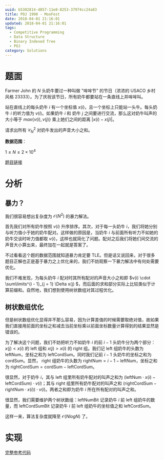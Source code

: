 ```yaml
---
uuid: b5302814-d857-11e8-8253-37974cc24a83
title: POJ 1990 - MooFest
date: 2018-04-01 21:16:01
updated: 2018-04-01 21:16:01
tags: 
  - Competitive Programming
  - Data Structure
  - Binary Indexed Tree
  - POJ
category: Solutions
---
```


# 题面

Farmer John 的 $N$ 头奶牛要过一种叫做 "哞哞节" 的节日（浓浓的 USACO 乡村风格 23333）。为了庆祝该节日，所有奶牛都要站在一条直线上并哞哞叫。

站在直线上的每头奶牛 $i$ 有一个坐标值 $x(i)$，且一个坐标上只能站一头牛。每头奶牛 $i$ 的听力值为 $v(i)$。如果奶牛 $i$ 和 奶牛 $j$ 之间要进行交流，那么这对奶牛叫声的大小等于 $max\{v(i), v(j)\}$ 乘上她们之间的距离 $|x(i) - x(j)|$。

请求出所有 $\mathcal{C}^{2}_{N}$ 对奶牛发出的声音大小之和。

**数据范围**：

$1 \le N \le 2 \times 10^4$

[题目链接](http://poj.org/problem?id=1990)

# 分析

## 暴力？

我们很容易想出复杂度为 $\mathcal{O}(N^2)$ 的暴力解法。

首先我们对所有奶牛按照 $v(i)$ 升序排序。其次，对于每一头奶牛 $i$，我们将她分别与听力值小于她的奶牛配对。这样做的原因是，当奶牛 $i$ 与前面所有听力不如她的奶牛交谈时听力值都取 $v(i)$，这样也就简化了问题。配对之后我们将她们间交流的声音大小算出来，最终加在一起就是答案了。

不过看看这个题的数据范围就知道暴力肯定要 TLE。但是话又说回来，对于很多题目正解也正是基于暴力之上优化来的，我们不妨观察一下暴力解法中有何处需要优化。

我们不难发现，为每头奶牛 $i$ 配对时其所有配对的声音大小之和即 $v(i) \cdot \sum\limits^{i - 1}_{j = 1} \Delta x(j) $，而后面的求和部分实际上比较类似于计算前缀和。自然地，我们想到使用树状数组对其过程优化。

## 树状数组优化

但是树状数组优化显得并不那么容易，因为计算差值的时候需要取绝对值，故如果我们直接用前面的坐标之和减去当前坐标乘以前面坐标数量计算得到的结果显然是错误的。

为了解决这个问题，我们不妨把听力不如奶牛 $i$ 的前 $i - 1$ 头奶牛分为两个部分：$x(j) < x(i)$ 的 $\text{left}$ 组和 $x(j) > x(i)$ 的 $\text{right}$ 组。我们记 $\text{left}$ 组奶牛的头数为 $\text{leftNum}$，坐标之和为 $\text{leftCordSum}$。同时我们记前 $i - 1$ 头奶牛的坐标之和为 $\text{cordSum}$。显然， $\text{right}$ 组奶牛的头数为 $\text{rightNum} = i - 1 - \text{leftNum}$，坐标之和为 $\text{rightCordSum} = \text{cordSum} - \text{leftCordSum}$。

很显然，对于奶牛 $i$，其与 $\text{left}$ 组里所有奶牛配对的叫声之和为 $(\text{leftNum} \cdot x(i) - \text{leftCordSum}) \cdot v(i)$；其与 $\text{right}$ 组里所有奶牛配对的叫声之和 $(\text{rightCordSum} - \text{rightNum} \cdot x(i)) \cdot v(i)$。两者之和即为奶牛 $i$ 所在所有配对的叫声之和。

很显然，我们需要维护两个树状数组：$\text{leftNumBit}$ 记录奶牛 $i$ 前 $\text{left}$ 组奶牛的数量，而 $\text{leftCordSumBit}$ 记录奶牛 $i$ 前 $\text{left}$ 组奶牛的坐标值之和 $\text{leftCordSum}$。

这样一来，算法复杂度就降至 $\mathcal{O}(NlogN)$ 了。

# 实现

[完整参考代码](https://github.com/codgician/ICPC/blob/master/POJ/1990/binary_indexed_tree.cpp)